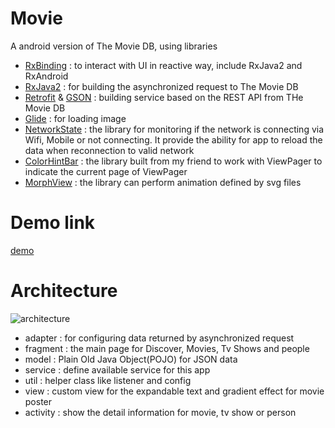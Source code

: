 # Movie
A android version of The Movie DB,
using libraries 
* [RxBinding](https://github.com/JakeWharton/RxBinding) : to interact with UI in reactive way, include RxJava2 and RxAndroid  
* [RxJava2](https://github.com/ReactiveX/RxJava) : for building the asynchronized request to The Movie DB
* [Retrofit](https://square.github.io/retrofit/) & [GSON](https://github.com/google/gson) : building service based on the REST API from THe Movie DB
* [Glide](https://github.com/bumptech/glide) : for loading image
* [NetworkState](https://github.com/ALiao1432/NetworkState) : the library for monitoring if the network is connecting via Wifi, Mobile or not connecting. It provide the ability for app to reload the data when reconnection to valid network
* [ColorHintBar](https://github.com/SeamasShih/ColorHintBarLibrary) : the library built from my friend to work with ViewPager to indicate the current page of ViewPager
* [MorphView](https://github.com/ALiao1432/MorphView) : the library can perform animation defined by svg files
# Demo link
[demo](https://photos.app.goo.gl/6ZXQQnLXXFW6az5E7)

# Architecture
![architecture](https://i.imgur.com/YumBjOW.jpg)
* adapter : for configuring data returned by asynchronized request
* fragment : the main page for Discover, Movies, Tv Shows and people
* model : Plain Old Java Object(POJO) for JSON data
* service : define available service for this app
* util : helper class like listener and config
* view : custom view for the expandable text and gradient effect for movie poster
* activity : show the detail information for movie, tv show or person
